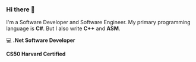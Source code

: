 ### Hi there 👋

I'm a Software Developer and Software Engineer. My primary programming language is **C#**. But I also write **C++** and **ASM**.

💻 **.Net Software Developer**

**CS50 Harvard Certified**

